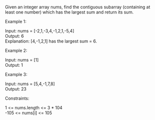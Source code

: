 Given an integer array nums, find the contiguous subarray (containing at least one number) which has the largest sum and return its sum.

 
Example 1:

Input: nums = [-2,1,-3,4,-1,2,1,-5,4]\
Output: 6\
Explanation: [4,-1,2,1] has the largest sum = 6.

Example 2:

Input: nums = [1]\
Output: 1

Example 3:

Input: nums = [5,4,-1,7,8]\
Output: 23
 

Constraints:

1 <= nums.length <= 3 * 104\
-105 <= nums[i] <= 105
